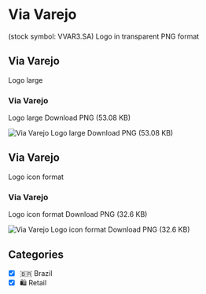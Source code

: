 # Via Varejo
 (stock symbol: VVAR3.SA) Logo in transparent PNG format

## Via Varejo
 Logo large

### Via Varejo
 Logo large Download PNG (53.08 KB)

![Via Varejo
 Logo large Download PNG (53.08 KB)](/img/orig/VVAR3.SA_BIG-02e688b0.png)

## Via Varejo
 Logo icon format

### Via Varejo
 Logo icon format Download PNG (32.6 KB)

![Via Varejo
 Logo icon format Download PNG (32.6 KB)](/img/orig/VVAR3.SA-9139fe20.png)



## Categories
- [x] 🇧🇷 Brazil
- [x] 🛍️ Retail
